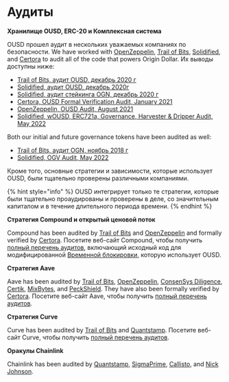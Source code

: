 # Аудиты

**Хранилище OUSD, ERC-20 и Комплексная система**

OUSD прошел аудит в нескольких уважаемых компаниях по безопасности. We have worked with [OpenZeppelin](https://openzeppelin.com),  [Trail of Bits](https://www.trailofbits.com), [Solidified](https://solidified.io), and [Certora](https://www.certora.com) to audit all of the code that powers Origin Dollar. Их выводы доступны ниже:

* [Trail of Bits, аудит OUSD, декабрь 2020 г](https://github.com/OriginProtocol/security/blob/master/audits/Trail%20of%20Bits%20-%20Origin%20Dollar%20-%20Dec%202020.pdf)
* [Solidified, аудит OUSD, декабрь 2020г](https://github.com/OriginProtocol/security/blob/master/audits/Solidified%20-%20Origin%20Dollar%20-%20Dec%202020.pdf)
* [Solidified, аудит стейкинга OGN, декабрь 2020 г](https://github.com/OriginProtocol/security/blob/master/audits/Solidified%20-%20OGN%20Staking%20-%20Dec%202020.pdf)
* [Certora, OUSD Formal Verification Audit, January 2021](https://www.certora.com/pubs/OriginFeb2021.pdf)
* [OpenZeppelin, OUSD Audit, August 2021](https://github.com/OriginProtocol/security/blob/master/audits/OpenZeppelin%20-%20Origin%20Dollar%20-%20October%202021.pdf)
* [Solidified, wOUSD, ERC721a, Governance, Harvester & Dripper Audit, May 2022](https://github.com/OriginProtocol/security/blob/master/audits/Solidified%20-%20OGV%2C%20wOUSD%2C%20and%20ERC721a%20-%20May%202022.pdf)

Both our initial and future governance tokens have been audited as well:

* [Trail of Bits, аудит OGN, ноябрь 2018 г](https://github.com/OriginProtocol/security/blob/master/audits/Trail%20of%20Bits%20-%20Origin%20Marketplace%20and%20OGN%20Token%20-%20Nov%202018.pdf)
* [Solidified, OGV Audit, May 2022](https://github.com/OriginProtocol/security/blob/master/audits/Solidified%20-%20OGV%2C%20wOUSD%2C%20and%20ERC721a%20-%20May%202022.pdf)

Кроме того, основные стратегии и зависимости, которые использует OUSD, были тщательно проверены различными компаниями.

{% hint style="info" %}
OUSD интегрирует только те стратегии, которые были тщательно проаудированы и проверены в деле, со значительным капиталом и в течение длительного периода времени.
{% endhint %}

**Cтратегия Compound и открытый ценовой поток**

Compound has been audited by [Trail of Bits](https://www.trailofbits.com) and [OpenZeppelin](https://openzeppelin.com) and formally verified by [Certora](https://www.certora.com). Посетите веб-сайт Compound, чтобы получить [полный перечень аудитов](https://compound.finance/docs/security#audits), включающий исходный код для модифицированной [Временной блокировки](../smart-contracts/api/timelock.md), которую использует OUSD.

**Стратегия Aave**

Aave has been audited by [Trail of Bits](https://www.trailofbits.com), [OpenZeppelin](https://openzeppelin.com), [ConsenSys Diligence](https://consensys.net/diligence/), [Certik](https://certik.io), [MixBytes](https://mixbytes.io), and [PeckShield](https://peckshield.com). They have also been formally verified by [Certora](https://www.certora.com). Посетите веб-сайт Aave, чтобы получить [полный перечень аудитов](https://docs.aave.com/developers/security-and-audits).

**Стратегия Curve**

Curve has been audited by [Trail of Bits](https://www.trailofbits.com) and [Quantstamp](https://quantstamp.com). Посетите веб-сайт Curve, чтобы получить [полный перечень аудитов](https://www.curve.fi/audits).

**Оракулы Chainlink**

Chainlink has been audited by [Quantstamp](https://github.com/smartcontractkit/chainlink/tree/bafa91c), [SigmaPrime](https://github.com/smartcontractkit/chainlink/tree/cee356), [Callisto](https://gist.github.com/yuriy77k/c3a70d212a7f9ecda715252e45073158), and [Nick Johnson](https://github.com/smartcontractkit/chainlink/tree/5327f9).&#x20;

